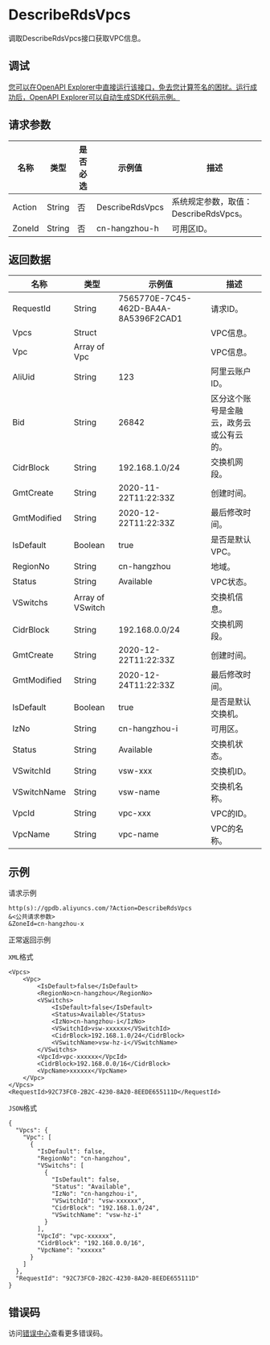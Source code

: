 # DescribeRdsVpcs

调取DescribeRdsVpcs接口获取VPC信息。

## 调试

[您可以在OpenAPI Explorer中直接运行该接口，免去您计算签名的困扰。运行成功后，OpenAPI Explorer可以自动生成SDK代码示例。](https://api.aliyun.com/#product=gpdb&api=DescribeRdsVpcs&type=RPC&version=2016-05-03)

## 请求参数

|名称|类型|是否必选|示例值|描述|
|--|--|----|---|--|
|Action|String|否|DescribeRdsVpcs|系统规定参数，取值： DescribeRdsVpcs。 |
|ZoneId|String|否|cn-hangzhou-h|可用区ID。 |

## 返回数据

|名称|类型|示例值|描述|
|--|--|---|--|
|RequestId|String|7565770E-7C45-462D-BA4A-8A5396F2CAD1|请求ID。 |
|Vpcs|Struct| |VPC信息。 |
|Vpc|Array of Vpc| |VPC信息。 |
|AliUid|String|123|阿里云账户ID。 |
|Bid|String|26842|区分这个账号是金融云，政务云或公有云的。 |
|CidrBlock|String|192.168.1.0/24|交换机网段。 |
|GmtCreate|String|2020-11-22T11:22:33Z|创建时间。 |
|GmtModified|String|2020-12-22T11:22:33Z|最后修改时间。 |
|IsDefault|Boolean|true|是否是默认VPC。 |
|RegionNo|String|cn-hangzhou|地域。 |
|Status|String|Available|VPC状态。 |
|VSwitchs|Array of VSwitch| |交换机信息。 |
|CidrBlock|String|192.168.0.0/24|交换机网段。 |
|GmtCreate|String|2020-12-22T11:22:33Z|创建时间。 |
|GmtModified|String|2020-12-24T11:22:33Z|最后修改时间。 |
|IsDefault|Boolean|true|是否是默认交换机。 |
|IzNo|String|cn-hangzhou-i|可用区。 |
|Status|String|Available|交换机状态。 |
|VSwitchId|String|vsw-xxx|交换机ID。 |
|VSwitchName|String|vsw-name|交换机名称。 |
|VpcId|String|vpc-xxx|VPC的ID。 |
|VpcName|String|vpc-name|VPC的名称。 |

## 示例

请求示例

```
http(s)://gpdb.aliyuncs.com/?Action=DescribeRdsVpcs
&<公共请求参数>
&ZoneId=cn-hangzhou-x
```

正常返回示例

`XML`格式

```
<Vpcs>
    <Vpc>
        <IsDefault>false</IsDefault>
        <RegionNo>cn-hangzhou</RegionNo>
        <VSwitchs>
            <IsDefault>false</IsDefault>
            <Status>Available</Status>
            <IzNo>cn-hangzhou-i</IzNo>
            <VSwitchId>vsw-xxxxxx</VSwitchId>
            <CidrBlock>192.168.1.0/24</CidrBlock>
            <VSwitchName>vsw-hz-i</VSwitchName>
        </VSwitchs>
        <VpcId>vpc-xxxxxx</VpcId>
        <CidrBlock>192.168.0.0/16</CidrBlock>
        <VpcName>xxxxxx</VpcName>
    </Vpc>
</Vpcs>
<RequestId>92C73FC0-2B2C-4230-8A20-8EEDE655111D</RequestId>
```

`JSON`格式

```
{
  "Vpcs": {
    "Vpc": [
      {
        "IsDefault": false,
        "RegionNo": "cn-hangzhou",
        "VSwitchs": [
          {
            "IsDefault": false,
            "Status": "Available",
            "IzNo": "cn-hangzhou-i",
            "VSwitchId": "vsw-xxxxxx",
            "CidrBlock": "192.168.1.0/24",
            "VSwitchName": "vsw-hz-i"
          }
        ],
        "VpcId": "vpc-xxxxxx",
        "CidrBlock": "192.168.0.0/16",
        "VpcName": "xxxxxx"
      }
    ]
  },
  "RequestId": "92C73FC0-2B2C-4230-8A20-8EEDE655111D"
}
```

## 错误码

访问[错误中心](https://error-center.aliyun.com/status/product/gpdb)查看更多错误码。

